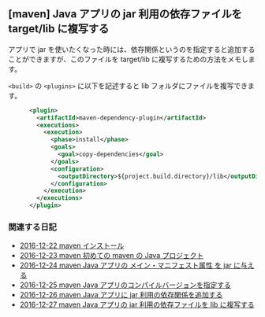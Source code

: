 ## [maven] Java アプリの jar 利用の依存ファイルを target/lib に複写する

アプリで jar を使いたくなった時には、依存関係というのを指定すると追加することができますが、このファイルを target/lib に複写するための方法をメモします。

`<build>` の `<plugins>` に以下を記述すると lib フォルダにファイルを複写できます。

```xml
      <plugin>
        <artifactId>maven-dependency-plugin</artifactId>
        <executions>
          <execution>
            <phase>install</phase>
            <goals>
              <goal>copy-dependencies</goal>
            </goals>
            <configuration>
              <outputDirectory>${project.build.directory}/lib</outputDirectory>
            </configuration>
          </execution>
        </executions>
      </plugin>
```



### 関連する日記


* [2016-12-22 maven インストール](https://igapyon.github.io/diary/2016/ig161222.html)
* [2016-12-23 maven 初めての maven の Java プロジェクト](https://igapyon.github.io/diary/2016/ig161223.html)
* [2016-12-24 maven Java アプリの メイン・マニフェスト属性 を jar に与える](https://igapyon.github.io/diary/2016/ig161224.html)
* [2016-12-25 maven Java アプリのコンパイルバージョンを指定する](https://igapyon.github.io/diary/2016/ig161225.html)
* [2016-12-26 maven Java アプリに jar 利用の依存関係を追加する](https://igapyon.github.io/diary/2016/ig161226.html)
* [2016-12-27 maven Java アプリの jar 利用の依存ファイルを lib に複写する](https://igapyon.github.io/diary/2016/ig161227.html)


